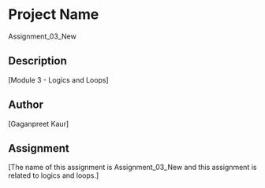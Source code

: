 # Project Name

Assignment_03_New

## Description

[Module 3 - Logics and Loops]

## Author

[Gaganpreet Kaur]

## Assignment

[The name of this assignment is Assignment_03_New and this assignment is related to logics and loops.]
